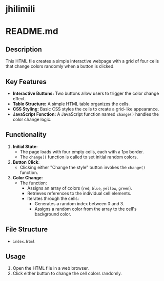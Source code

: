 # jhilimili


# README.md

## Description

This HTML file creates a simple interactive webpage with a grid of four cells that change colors randomly when a button is clicked.

## Key Features

- **Interactive Buttons:** Two buttons allow users to trigger the color change effect.
- **Table Structure:** A simple HTML table organizes the cells.
- **CSS Styling:** Basic CSS styles the cells to create a grid-like appearance.
- **JavaScript Function:** A JavaScript function named `change()` handles the color change logic.

## Functionality

1. **Initial State:**
   - The page loads with four empty cells, each with a 1px border.
   - The `change()` function is called to set initial random colors.
2. **Button Click:**
   - Clicking either "Change the style" button invokes the `change()` function.
3. **Color Change:**
   - The function:
     - Assigns an array of colors (`red`, `blue`, `yellow`, `green`).
     - Retrieves references to the individual cell elements.
     - Iterates through the cells:
       - Generates a random index between 0 and 3.
       - Assigns a random color from the array to the cell's background color.

## File Structure

- `index.html`
## Usage

1. Open the HTML file in a web browser.
2. Click either button to change the cell colors randomly.
